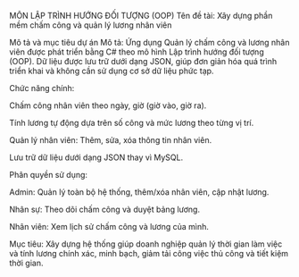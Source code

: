 MÔN LẬP TRÌNH HƯỚNG ĐỐI TƯỢNG (OOP)
Tên đề tài: Xây dựng phần mềm chấm công và quản lý lương nhân viên

Mô tả và mục tiêu dự án
Mô tả:
Ứng dụng Quản lý chấm công và lương nhân viên được phát triển bằng C# theo mô hình Lập trình hướng đối tượng (OOP). Dữ liệu được lưu trữ dưới dạng JSON, giúp đơn giản hóa quá trình triển khai và không cần sử dụng cơ sở dữ liệu phức tạp.

Chức năng chính:

Chấm công nhân viên theo ngày, giờ (giờ vào, giờ ra).

Tính lương tự động dựa trên số công và mức lương theo từng vị trí.

Quản lý nhân viên: Thêm, sửa, xóa thông tin nhân viên.

Lưu trữ dữ liệu dưới dạng JSON thay vì MySQL.

Phân quyền sử dụng:

Admin: Quản lý toàn bộ hệ thống, thêm/xóa nhân viên, cập nhật lương.

Nhân sự: Theo dõi chấm công và duyệt bảng lương.

Nhân viên: Xem lịch sử chấm công và lương của mình.

Mục tiêu:
Xây dựng hệ thống giúp doanh nghiệp quản lý thời gian làm việc và tính lương chính xác, minh bạch, giảm tải công việc thủ công và tiết kiệm thời gian.
